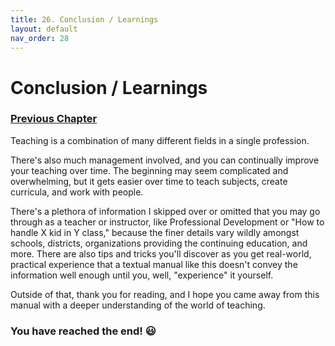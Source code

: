 ```yaml
---
title: 26. Conclusion / Learnings
layout: default
nav_order: 28
---
```

# Conclusion / Learnings

### [Previous Chapter](Z025_Case_Study_Communication_Lesson_Example.html)

Teaching is a combination of many different fields in a single profession.

There's also much management involved, and you can continually improve your teaching over time. The beginning may seem complicated and overwhelming, but it gets easier over time to teach subjects, create curricula, and work with people.

There's a plethora of information I skipped over or omitted that you may go through as a teacher or instructor, like Professional Development or "How to handle X kid in Y class," because the finer details vary wildly amongst schools, districts, organizations providing the continuing education, and more. There are also tips and tricks you'll discover as you get real-world, practical experience that a textual manual like this doesn't convey the information well enough until you, well, "experience" it yourself.

Outside of that, thank you for reading, and I hope you came away from this manual with a deeper understanding of the world of teaching.

### You have reached the end! 😃